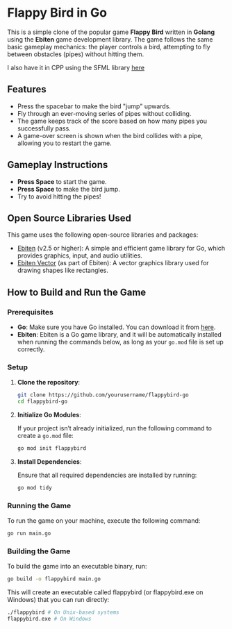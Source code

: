 # Flappy Bird in Go

This is a simple clone of the popular game **Flappy Bird** written in **Golang** using the **Ebiten** game development library. The game follows the same basic gameplay mechanics: the player controls a bird, attempting to fly between obstacles (pipes) without hitting them.

I also have it in CPP using the SFML library [here](https://github.com/quiyetbrul/flappy_bird)

## Features

- Press the spacebar to make the bird "jump" upwards.
- Fly through an ever-moving series of pipes without colliding.
- The game keeps track of the score based on how many pipes you successfully pass.
- A game-over screen is shown when the bird collides with a pipe, allowing you to restart the game.

## Gameplay Instructions

- **Press Space** to start the game.
- **Press Space** to make the bird jump.
- Try to avoid hitting the pipes!

## Open Source Libraries Used

This game uses the following open-source libraries and packages:

- [Ebiten](https://github.com/hajimehoshi/ebiten) (v2.5 or higher): A simple and efficient game library for Go, which provides graphics, input, and audio utilities.
- [Ebiten Vector](https://github.com/hajimehoshi/ebiten) (as part of Ebiten): A vector graphics library used for drawing shapes like rectangles.

## How to Build and Run the Game

### Prerequisites

- **Go**: Make sure you have Go installed. You can download it from [here](https://golang.org/dl/).
- **Ebiten**: Ebiten is a Go game library, and it will be automatically installed when running the commands below, as long as your `go.mod` file is set up correctly.

### Setup

1. **Clone the repository**:

    ```bash
    git clone https://github.com/yourusername/flappybird-go
    cd flappybird-go
    ```

2. **Initialize Go Modules**:

    If your project isn’t already initialized, run the following command to create a `go.mod` file:

    ```bash
    go mod init flappybird
    ```

3. **Install Dependencies**:

    Ensure that all required dependencies are installed by running:

    ```bash
    go mod tidy
    ```

### Running the Game

To run the game on your machine, execute the following command:

```bash
go run main.go
```

### Building the Game

To build the game into an executable binary, run:

```bash
go build -o flappybird main.go
```

This will create an executable called flappybird (or flappybird.exe on Windows) that you can run directly:

```bash
./flappybird # On Unix-based systems
flappybird.exe # On Windows
```
